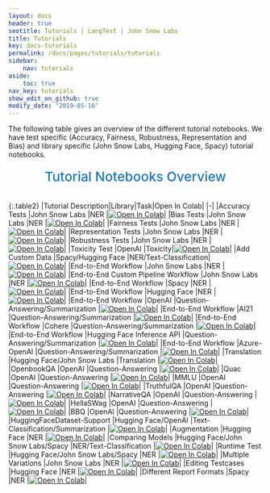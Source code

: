 ```yaml
---
layout: docs
header: true
seotitle: Tutorials | LangTest | John Snow Labs
title: Tutorials
key: docs-tutorials
permalink: /docs/pages/tutorials/tutorials
sidebar:
    nav: tutorials
aside:
    toc: true
nav_key: tutorials
show_edit_on_github: true
modify_date: "2019-05-16"
---
```


<div class="main-docs" markdown="1"><div class="h3-box" markdown="1">
The following table gives an overview of the different tutorial notebooks. We have test specific (Accuracy, Fairness, Robustness, Representation and Bias) and library specific (John Snow Labs, Hugging Face, Spacy) tutorial notebooks.

</div><div class="h3-box" markdown="1">

<div class="heading" id="tutorials"> Tutorial Notebooks Overview </div>


{:.table2}
|Tutorial Description|Library|Task|Open In Colab|
|-|
|Accuracy Tests                             |John Snow Labs   |NER    |[![Open In Colab](https://colab.research.google.com/assets/colab-badge.svg)](https://colab.research.google.com/github/JohnSnowLabs/langtest/blob/release%2F1.0.0/demo/tutorials/test-specific-notebooks/Accuracy_Demo.ipynb)|
|Bias Tests                                 |John Snow Labs   |NER    |[![Open In Colab](https://colab.research.google.com/assets/colab-badge.svg)](https://colab.research.google.com/github/JohnSnowLabs/langtest/blob/release%2F1.0.0/demo/tutorials/test-specific-notebooks/Bias_Demo.ipynb)|
|Fairness Tests                             |John Snow Labs   |NER    |[![Open In Colab](https://colab.research.google.com/assets/colab-badge.svg)](https://colab.research.google.com/github/JohnSnowLabs/langtest/blob/release%2F1.0.0/demo/tutorials/test-specific-notebooks/Fairness_Demo.ipynb)|
|Representation Tests                       |John Snow Labs   |NER    |[![Open In Colab](https://colab.research.google.com/assets/colab-badge.svg)](https://colab.research.google.com/github/JohnSnowLabs/langtest/blob/release%2F1.0.0/demo/tutorials/test-specific-notebooks/Representation_Demo.ipynb)|
|Robustness Tests                           |John Snow Labs   |NER    |[![Open In Colab](https://colab.research.google.com/assets/colab-badge.svg)](https://colab.research.google.com/github/JohnSnowLabs/langtest/blob/release%2F1.0.0/demo/tutorials/test-specific-notebooks/Robustness_DEMO.ipynb)|
|Toxicity Test                              |OpenAI           |Toxicity|[![Open In Colab](https://colab.research.google.com/assets/colab-badge.svg)](https://colab.research.google.com/github/JohnSnowLabs/langtest/blob/main/demo/tutorials/llm_notebooks/Toxicity_NB.ipynb)|
|Add Custom Data                               |Spacy/Hugging Face            |NER/Text-Classification|[![Open In Colab](https://colab.research.google.com/assets/colab-badge.svg)](https://colab.research.google.com/github/JohnSnowLabs/langtest/blob/main/demo/tutorials/test-specific-notebooks/Add_Custom_Data_Demo.ipynb)|
|End-to-End Workflow                        |John Snow Labs   |NER    |[![Open In Colab](https://colab.research.google.com/assets/colab-badge.svg)](https://colab.research.google.com/github/JohnSnowLabs/langtest/blob/release%2F1.0.0/demo/tutorials/end-to-end-notebooks/JohnSnowLabs_RealWorld_Notebook.ipynb)|
|End-to-End Custom Pipeline Workflow        |John Snow Labs   |NER    |[![Open In Colab](https://colab.research.google.com/assets/colab-badge.svg)](https://colab.research.google.com/github/JohnSnowLabs/langtest/blob/release%2F1.0.0/demo/tutorials/end-to-end-notebooks/JohnSnowLabs_RealWorld_Custom_Pipeline_Notebook.ipynb)|
|End-to-End Workflow                        |Spacy            |NER    |[![Open In Colab](https://colab.research.google.com/assets/colab-badge.svg)](https://colab.research.google.com/github/JohnSnowLabs/langtest/blob/release%2F1.0.0/demo/tutorials/end-to-end-notebooks/Spacy_Real_World_Notebook.ipynb)|
|End-to-End Workflow                        |Hugging Face     |NER    |[![Open In Colab](https://colab.research.google.com/assets/colab-badge.svg)](https://colab.research.google.com/github/JohnSnowLabs/langtest/blob/main/demo/tutorials/end-to-end-notebooks/HuggingFace_Real_World_Notebook.ipynb)|
|End-to-End Workflow                        |OpenAI           |Question-Answering/Summarization     |[![Open In Colab](https://colab.research.google.com/assets/colab-badge.svg)](https://colab.research.google.com/github/JohnSnowLabs/langtest/blob/main/demo/tutorials/OpenAI_QA_Testing_Notebook.ipynb)|
|End-to-End Workflow                        |AI21             |Question-Answering/Summarization     |[![Open In Colab](https://colab.research.google.com/assets/colab-badge.svg)](https://colab.research.google.com/github/JohnSnowLabs/langtest/blob/main/demo/tutorials/AI21_QA_Testing_Notebook.ipynb)|
|End-to-End Workflow                        |Cohere           |Question-Answering/Summarization     |[![Open In Colab](https://colab.research.google.com/assets/colab-badge.svg)](https://colab.research.google.com/github/JohnSnowLabs/langtest/blob/main/demo/tutorials/Cohere_QA_Testing_Notebook.ipynb)|
|End-to-End Workflow                        |Hugging Face Inference API          |Question-Answering/Summarization     |[![Open In Colab](https://colab.research.google.com/assets/colab-badge.svg)](https://colab.research.google.com/github/JohnSnowLabs/langtest/blob/main/demo/tutorials/HuggingFaceHub_QA_Testing_Notebook.ipynb)|
|End-to-End Workflow                        |Azure-OpenAI           |Question-Answering/Summarization    |[![Open In Colab](https://colab.research.google.com/assets/colab-badge.svg)](https://colab.research.google.com/github/JohnSnowLabs/langtest/blob/main/demo/tutorials/Azure_OpenAI_QA_Testing_Notebook.ipynb)|
|Translation                                |Hugging Face/John Snow Labs           |Translation   |[![Open In Colab](https://colab.research.google.com/assets/colab-badge.svg)](https://colab.research.google.com/github/JohnSnowLabs/langtest/blob/main/demo/tutorials/task-specific-notebooks/Translation_Notebook.ipynb)|
|OpenbookQA                                 |OpenAI           |Question-Answering    |[![Open In Colab](https://colab.research.google.com/assets/colab-badge.svg)](https://colab.research.google.com/github/JohnSnowLabs/langtest/blob/main/demo/tutorials/llm_notebooks/dataset-notebooks/OpenbookQA_dataset.ipynb)|
|Quac                                       |OpenAI           |Question-Answering    |[![Open In Colab](https://colab.research.google.com/assets/colab-badge.svg)](https://colab.research.google.com/github/JohnSnowLabs/langtest/blob/main/demo/tutorials/llm_notebooks/dataset-notebooks/quac_dataset.ipynb)|
|MMLU                                       |OpenAI           |Question-Answering    |[![Open In Colab](https://colab.research.google.com/assets/colab-badge.svg)](https://colab.research.google.com/github/JohnSnowLabs/langtest/blob/main/demo/tutorials/llm_notebooks/dataset-notebooks/mmlu_dataset.ipynb)|
|TruthfulQA                                 |OpenAI           |Question-Answering    |[![Open In Colab](https://colab.research.google.com/assets/colab-badge.svg)](https://colab.research.google.com/github/JohnSnowLabs/langtest/blob/main/demo/tutorials/llm_notebooks/dataset-notebooks/TruthfulQA_dataset.ipynb)|
|NarrativeQA                                |OpenAI           |Question-Answering    |[![Open In Colab](https://colab.research.google.com/assets/colab-badge.svg)](https://colab.research.google.com/github/JohnSnowLabs/langtest/blob/main/demo/tutorials/llm_notebooks/dataset-notebooks/NarrativeQA_Question_Answering.ipynb)|
|HellaSWag                                  |OpenAI           |Question-Answering    |[![Open In Colab](https://colab.research.google.com/assets/colab-badge.svg)](https://colab.research.google.com/github/JohnSnowLabs/langtest/blob/main/demo/tutorials/llm_notebooks/dataset-notebooks/HellaSwag_Question_Answering.ipynb)|
|BBQ                                  |OpenAI           |Question-Answering    |[![Open In Colab](https://colab.research.google.com/assets/colab-badge.svg)](https://colab.research.google.com/github/JohnSnowLabs/langtest/blob/main/demo/tutorials/llm_notebooks/dataset-notebooks/BBQ_dataset.ipynb)|
|HuggingFaceDataset-Support                 |Hugging Face/OpenAI           |Text-Classification/Summarization   |[![Open In Colab](https://colab.research.google.com/assets/colab-badge.svg)](https://colab.research.google.com/github/JohnSnowLabs/langtest/blob/main/demo/tutorials/misc/HuggingFace_Dataset_Notebook.ipynb)|
|Augmentation                               |Hugging Face           |NER   |[![Open In Colab](https://colab.research.google.com/assets/colab-badge.svg)](https://colab.research.google.com/github/JohnSnowLabs/langtest/blob/main/demo/tutorials/misc/Augmentation_Notebook.ipynb)|
|Comparing Models                           |Hugging Face/John Snow Labs/Spacy           |NER/Text-Classification   |[![Open In Colab](https://colab.research.google.com/assets/colab-badge.svg)](https://colab.research.google.com/github/JohnSnowLabs/langtest/blob/main/demo/tutorials/misc/Comparing_Models_Notebook.ipynb)|
|Runtime Test                               |Hugging Face/John Snow Labs/Spacy           |NER   |[![Open In Colab](https://colab.research.google.com/assets/colab-badge.svg)](https://colab.research.google.com/github/JohnSnowLabs/langtest/blob/main/demo/tutorials/misc/RuntimeTest_Notebook.ipynb)|
|Multiple Variations                        |John Snow Labs           |NER   |[![Open In Colab](https://colab.research.google.com/assets/colab-badge.svg)](https://colab.research.google.com/github/JohnSnowLabs/langtest/blob/main/demo/tutorials/misc/Multiple_Variations_Notebook.ipynb)|
|Editing Testcases                          |Hugging Face           |NER   |[![Open In Colab](https://colab.research.google.com/assets/colab-badge.svg)](https://colab.research.google.com/github/JohnSnowLabs/langtest/blob/main/demo/tutorials/misc/Editing_TestCases_Notebook.ipynb)|
|Different Report Formats                   |Spacy    |NER |[![Open In Colab](https://colab.research.google.com/assets/colab-badge.svg)](https://colab.research.google.com/github/JohnSnowLabs/langtest/blob/main/demo/tutorials/misc/Different_Report_formats.ipynb)|

<style>
  .heading {
    text-align: center;
    font-size: 26px;
    font-weight: 500;
    padding-top: 20px;
    padding-bottom: 20px;
  }

  #tutorials {
    color: #1E77B7;
  }
  
</style>

</div></div>